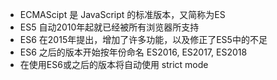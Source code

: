 - ECMAScipt 是 JavaScript 的标准版本，又简称为ES
- ES5 自动2010年起就已经被所有浏览器所支持
- ES6 在2015年提出，增加了许多功能，以及修正了ES5中的不足
- ES6 之后的版本开始按年份命名 ES2016, ES2017, ES2018
- 在使用ES6或之后的版本将自动使用 strict mode
